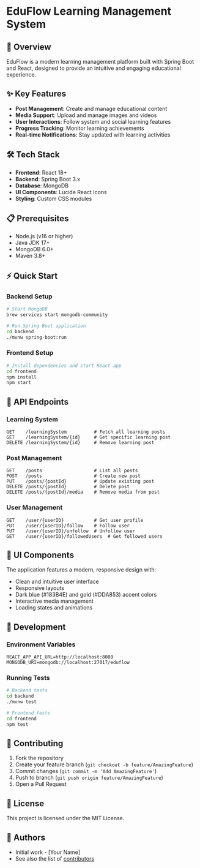 # EduFlow Learning Management System

## 🚀 Overview
EduFlow is a modern learning management platform built with Spring Boot and React, designed to provide an intuitive and engaging educational experience.

## ✨ Key Features
- **Post Management**: Create and manage educational content
- **Media Support**: Upload and manage images and videos
- **User Interactions**: Follow system and social learning features
- **Progress Tracking**: Monitor learning achievements
- **Real-time Notifications**: Stay updated with learning activities

## 🛠 Tech Stack
- **Frontend**: React 18+
- **Backend**: Spring Boot 3.x
- **Database**: MongoDB
- **UI Components**: Lucide React Icons
- **Styling**: Custom CSS modules

## 📋 Prerequisites
- Node.js (v16 or higher)
- Java JDK 17+
- MongoDB 6.0+
- Maven 3.8+

## ⚡ Quick Start

### Backend Setup
```bash
# Start MongoDB
brew services start mongodb-community

# Run Spring Boot application
cd backend
./mvnw spring-boot:run
```

### Frontend Setup
```bash
# Install dependencies and start React app
cd frontend
npm install
npm start
```

## 🔌 API Endpoints

### Learning System
```
GET    /learningSystem          # Fetch all learning posts
GET    /learningSystem/{id}     # Get specific learning post
DELETE /learningSystem/{id}     # Remove learning post
```

### Post Management
```
GET    /posts                   # List all posts
POST   /posts                   # Create new post
PUT    /posts/{postId}          # Update existing post
DELETE /posts/{postId}          # Delete post
DELETE /posts/{postId}/media    # Remove media from post
```

### User Management
```
GET    /user/{userID}           # Get user profile
PUT    /user/{userID}/follow    # Follow user
PUT    /user/{userID}/unfollow  # Unfollow user
GET    /user/{userID}/followedUsers  # Get followed users
```

## 🎨 UI Components
The application features a modern, responsive design with:
- Clean and intuitive user interface
- Responsive layouts
- Dark blue (#183B4E) and gold (#DDA853) accent colors
- Interactive media management
- Loading states and animations

## 🔧 Development

### Environment Variables
```env
REACT_APP_API_URL=http://localhost:8080
MONGODB_URI=mongodb://localhost:27017/eduflow
```

### Running Tests
```bash
# Backend tests
cd backend
./mvnw test

# Frontend tests
cd frontend
npm test
```

## 📝 Contributing
1. Fork the repository
2. Create your feature branch (`git checkout -b feature/AmazingFeature`)
3. Commit changes (`git commit -m 'Add AmazingFeature'`)
4. Push to branch (`git push origin feature/AmazingFeature`)
5. Open a Pull Request

## 📄 License
This project is licensed under the MIT License.

## 👥 Authors
- Initial work - [Your Name]
- See also the list of [contributors](https://github.com/yourusername/eduflow/contributors)

